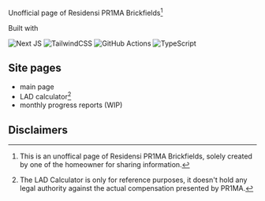 Unofficial page of Residensi PR1MA Brickfields[^1]

Built with

![Next JS](https://img.shields.io/badge/Next-black?style=for-the-badge&logo=next.js&logoColor=white)
![TailwindCSS](https://img.shields.io/badge/tailwindcss-%2338B2AC.svg?style=for-the-badge&logo=tailwind-css&logoColor=white)
![GitHub Actions](https://img.shields.io/badge/github%20actions-%232671E5.svg?style=for-the-badge&logo=githubactions&logoColor=white)
![TypeScript](https://img.shields.io/badge/typescript-%23007ACC.svg?style=for-the-badge&logo=typescript&logoColor=white)

## Site pages

- main page
- LAD calculator[^2]
- monthly progress reports (WIP)

## Disclaimers
[^1]: This is an unoffical page of Residensi PR1MA Brickfields, solely created by one of the homeowner for sharing information.

[^2]: The LAD Calculator is only for reference purposes, it doesn't hold any legal authority against the actual compensation presented by PR1MA.